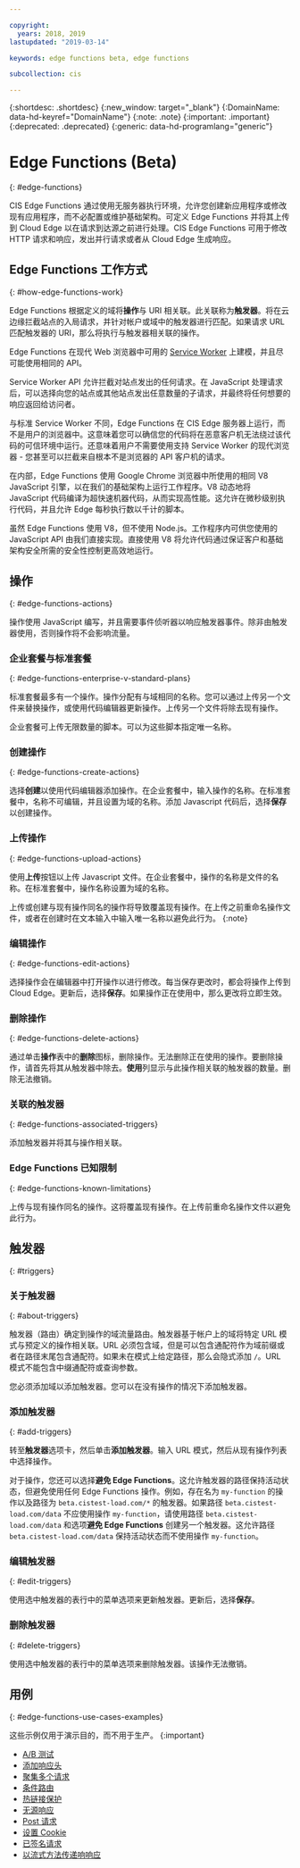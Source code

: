 ```yaml
---

copyright:
  years: 2018, 2019
lastupdated: "2019-03-14"

keywords: edge functions beta, edge functions

subcollection: cis

---
```


{:shortdesc: .shortdesc}
{:new_window: target="_blank"}
{:DomainName: data-hd-keyref="DomainName"}
{:note: .note}
{:important: .important}
{:deprecated: .deprecated}
{:generic: data-hd-programlang="generic"}

# Edge Functions (Beta)
{: #edge-functions}

CIS Edge Functions 通过使用无服务器执行环境，允许您创建新应用程序或修改现有应用程序，而不必配置或维护基础架构。可定义 Edge Functions 并将其上传到 Cloud Edge 以在请求到达源之前进行处理。CIS Edge Functions 可用于修改 HTTP 请求和响应，发出并行请求或者从 Cloud Edge 生成响应。

## Edge Functions 工作方式
{: #how-edge-functions-work}

Edge Functions 根据定义的域将**操作**与 URI 相关联。此关联称为**触发器**。将在云边缘拦截站点的入局请求，并针对帐户或域中的触发器进行匹配。如果请求 URL 匹配触发器的 URI，那么将执行与触发器相关联的操作。

Edge Functions 在现代 Web 浏览器中可用的 [Service Worker](https://developer.mozilla.org/en-US/docs/Web/API/Service_Worker_API) 上建模，并且尽可能使用相同的 API。

Service Worker API 允许拦截对站点发出的任何请求。在 JavaScript 处理请求后，可以选择向您的站点或其他站点发出任意数量的子请求，并最终将任何想要的响应返回给访问者。

与标准 Service Worker 不同，Edge Functions 在 CIS Edge 服务器上运行，而不是用户的浏览器中。这意味着您可以确信您的代码将在恶意客户机无法绕过该代码的可信环境中运行。还意味着用户不需要使用支持 Service Worker 的现代浏览器 - 您甚至可以拦截来自根本不是浏览器的 API 客户机的请求。

在内部，Edge Functions 使用 Google Chrome 浏览器中所使用的相同 V8 JavaScript 引擎，以在我们的基础架构上运行工作程序。V8 动态地将 JavaScript 代码编译为超快速机器代码，从而实现高性能。这允许在微秒级别执行代码，并且允许 Edge 每秒执行数以千计的脚本。

虽然 Edge Functions 使用 V8，但不使用 Node.js。工作程序内可供您使用的 JavaScript API 由我们直接实现。直接使用 V8 将允许代码通过保证客户和基础架构安全所需的安全性控制更高效地运行。


## 操作
{: #edge-functions-actions}

操作使用 JavaScript 编写，并且需要事件侦听器以响应触发器事件。除非由触发器使用，否则操作将不会影响流量。

### 企业套餐与标准套餐
{: #edge-functions-enterprise-v-standard-plans}

标准套餐最多有一个操作。操作分配有与域相同的名称。您可以通过上传另一个文件来替换操作，或使用代码编辑器更新操作。上传另一个文件将除去现有操作。

企业套餐可上传无限数量的脚本。可以为这些脚本指定唯一名称。

### 创建操作
{: #edge-functions-create-actions}

选择**创建**以使用代码编辑器添加操作。在企业套餐中，输入操作的名称。在标准套餐中，名称不可编辑，并且设置为域的名称。添加 Javascript 代码后，选择**保存**以创建操作。

### 上传操作
{: #edge-functions-upload-actions}

使用**上传**按钮以上传 Javascript 文件。在企业套餐中，操作的名称是文件的名称。在标准套餐中，操作名称设置为域的名称。

上传或创建与现有操作同名的操作将导致覆盖现有操作。在上传之前重命名操作文件，或者在创建时在文本输入中输入唯一名称以避免此行为。
{:note}

### 编辑操作
{: #edge-functions-edit-actions}

选择操作会在编辑器中打开操作以进行修改。每当保存更改时，都会将操作上传到 Cloud Edge。更新后，选择**保存**。如果操作正在使用中，那么更改将立即生效。 

### 删除操作
{: #edge-functions-delete-actions}

通过单击**操作**表中的**删除**图标，删除操作。无法删除正在使用的操作。要删除操作，请首先将其从触发器中除去。**使用**列显示与此操作相关联的触发器的数量。删除无法撤销。


### 关联的触发器
{: #edge-functions-associated-triggers}

添加触发器并将其与操作相关联。

### Edge Functions 已知限制
{: #edge-functions-known-limitations}

上传与现有操作同名的操作。这将覆盖现有操作。在上传前重命名操作文件以避免此行为。


## 触发器
{: #triggers}

### 关于触发器
{: #about-triggers}

触发器（路由）确定到操作的域流量路由。触发器基于帐户上的域将特定 URL 模式与预定义的操作相关联。URL 必须包含域，但是可以包含通配符作为域前缀或者在路径末尾包含通配符。如果未在模式上给定路径，那么会隐式添加 `/`。URL 模式不能包含中缀通配符或查询参数。

您必须添加域以添加触发器。您可以在没有操作的情况下添加触发器。

### 添加触发器

{: #add-triggers}

转至**触发器**选项卡，然后单击**添加触发器**。输入 URL 模式，然后从现有操作列表中选择操作。 

对于操作，您还可以选择**避免 Edge Functions**。这允许触发器的路径保持活动状态，但避免使用任何 Edge Functions 操作。例如，存在名为 `my-function` 的操作以及路径为 `beta.cistest-load.com/*` 的触发器。如果路径 `beta.cistest-load.com/data` 不应使用操作 `my-function`，请使用路径 `beta.cistest-load.com/data` 和选项**避免 Edge Functions** 创建另一个触发器。这允许路径 `beta.cistest-load.com/data` 保持活动状态而不使用操作 `my-function`。

### 编辑触发器
{: #edit-triggers}

使用选中触发器的表行中的菜单选项来更新触发器。更新后，选择**保存**。

### 删除触发器
{: #delete-triggers}

使用选中触发器的表行中的菜单选项来删除触发器。该操作无法撤销。


## 用例
{: #edge-functions-use-cases-examples}

这些示例仅用于演示目的，而不用于生产。
{:important}
* [A/B 测试](/docs/infrastructure/cis?topic=cis-edge-functions-use-cases-beta-#ab-testing)
* [添加响应头](/docs/infrastructure/cis?topic=cis-edge-functions-use-cases-beta-#add-response-header)
* [聚集多个请求](/docs/infrastructure/cis?topic=cis-edge-functions-use-cases-beta-#aggregate-multiple-requests)
* [条件路由](/docs/infrastructure/cis?topic=cis-edge-functions-use-cases-beta-#conditional-routing)
* [热链接保护](/docs/infrastructure/cis?topic=cis-edge-functions-use-cases-beta-#hot-link-protection)
* [无源响应](/docs/infrastructure/cis?topic=cis-edge-functions-use-cases-beta-#originless-responses)
* [Post 请求](/docs/infrastructure/cis?topic=cis-edge-functions-use-cases-beta-#post-requests)
* [设置 Cookie](/docs/infrastructure/cis?topic=cis-edge-functions-use-cases-beta-#setting-cookies)
* [已签名请求](/docs/infrastructure/cis?topic=cis-edge-functions-use-cases-beta-#signed-requests)
* [以流式方法传递响响应](/docs/infrastructure/cis?topic=cis-edge-functions-use-cases-beta-#streaming-responses)
